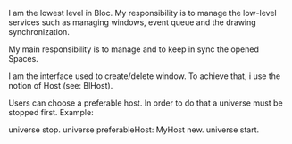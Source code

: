 I am the lowest level in Bloc.
My responsibility is to manage the low-level services such as managing windows, event queue and the drawing synchronization. 

My main responsibility is to manage and to keep in sync the opened Spaces.

I am the interface used to create/delete window.
To achieve that, i use the notion of Host (see: BlHost).

Users can choose a preferable host. In order to do that a universe must be stopped first.
Example:

universe stop.
universe preferableHost: MyHost new.
universe start.